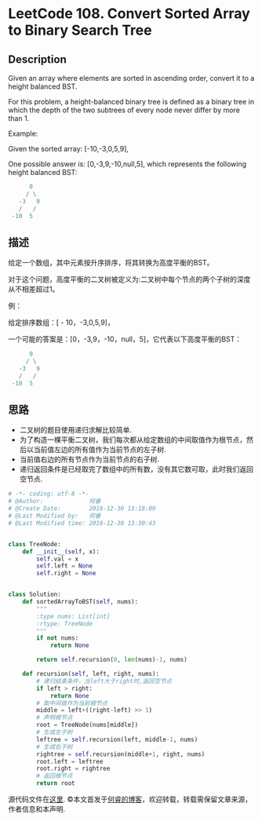 # LeetCode 108. Convert Sorted Array to Binary Search Tree

## Description

Given an array where elements are sorted in ascending order, convert it to a height balanced BST.

For this problem, a height-balanced binary tree is defined as a binary tree in which the depth of the two subtrees of every node never differ by more than 1.

Example:

Given the sorted array: [-10,-3,0,5,9],

One possible answer is: [0,-3,9,-10,null,5], which represents the following height balanced BST:

```python
      0
     / \
   -3   9
   /   /
 -10  5
```

## 描述

给定一个数组，其中元素按升序排序，将其转换为高度平衡的BST。

对于这个问题，高度平衡的二叉树被定义为:二叉树中每个节点的两个子树的深度从不相差超过1。

例：

给定排序数组：[ -  10，-3,0,5,9]，

一个可能的答案是：[0，-3,9，-10，null，5]，它代表以下高度平衡的BST：

```python
      0
     / \
   -3   9
   /   /
 -10  5
```

## 思路

* 二叉树的题目使用递归求解比较简单.
* 为了构造一棵平衡二叉树，我们每次都从给定数组的中间取值作为根节点，然后以当前值左边的所有值作为当前节点的左子树.
* 当前值右边的所有节点作为当前节点的右子树.
* 递归返回条件是已经取完了数组中的所有数，没有其它数可取，此时我们返回空节点.

```python
# -*- coding: utf-8 -*-
# @Author:             何睿
# @Create Date:        2018-12-30 13:18:09
# @Last Modified by:   何睿
# @Last Modified time: 2018-12-30 13:30:43


class TreeNode:
    def __init__(self, x):
        self.val = x
        self.left = None
        self.right = None


class Solution:
    def sortedArrayToBST(self, nums):
        """
        :type nums: List[int]
        :rtype: TreeNode
        """
        if not nums:
            return None

        return self.recursion(0, len(nums)-1, nums)

    def recursion(self, left, right, nums):
        # 递归结束条件，当left大于right时,返回空节点
        if left > right:
            return None
        # 取中间值作为当前根节点
        middle = left+((right-left) >> 1)
        # 声明根节点
        root = TreeNode(nums[middle])
        # 生成左子树
        leftree = self.recursion(left, middle-1, nums)
        # 生成右子树
        rightree = self.recursion(middle+1, right, nums)
        root.left = leftree
        root.right = rightree
        # 返回根节点
        return root
```

源代码文件在[这里](https://github.com/ruicore/Algorithm/blob/master/Leetcode/2018-12-30-108-Convert-Sorted-Array-to-Binary-Search-Tree.py).
©本文首发于[何睿的博客](https://www.ruicore.cn/leetcode-108-convert-sorted-array-to-binary-search-tree/)，欢迎转载，转载需保留文章来源，作者信息和本声明.
